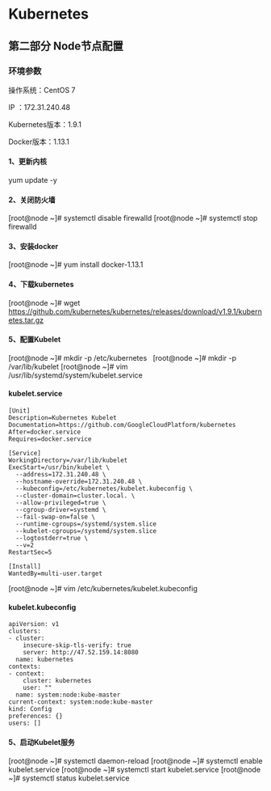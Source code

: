 # Kubernetes

## 第二部分 Node节点配置

### 环境参数

操作系统：CentOS 7

IP ：172.31.240.48

Kubernetes版本：1.9.1

Docker版本：1.13.1 

#### 1、更新内核
yum update -y

#### 2、关闭防火墙
[root@node ~]# systemctl disable firewalld
[root@node ~]# systemctl stop firewalld

#### 3、安装docker
[root@node ~]# yum install docker-1.13.1  

#### 4、下载kubernetes
[root@node ~]# wget https://github.com/kubernetes/kubernetes/releases/download/v1.9.1/kubernetes.tar.gz

#### 5、配置Kubelet
[root@node ~]# mkdir -p /etc/kubernetes  
[root@node ~]# mkdir -p /var/lib/kubelet
[root@node ~]# vim /usr/lib/systemd/system/kubelet.service


#### kubelet.service
```
[Unit]
Description=Kubernetes Kubelet
Documentation=https://github.com/GoogleCloudPlatform/kubernetes
After=docker.service
Requires=docker.service

[Service]
WorkingDirectory=/var/lib/kubelet
ExecStart=/usr/bin/kubelet \
  --address=172.31.240.48 \
  --hostname-override=172.31.240.48 \
  --kubeconfig=/etc/kubernetes/kubelet.kubeconfig \
  --cluster-domain=cluster.local. \
  --allow-privileged=true \
  --cgroup-driver=systemd \
  --fail-swap-on=false \
  --runtime-cgroups=/systemd/system.slice 
  --kubelet-cgroups=/systemd/system.slice
  --logtostderr=true \
  --v=2
RestartSec=5

[Install]
WantedBy=multi-user.target
```

[root@node ~]# vim /etc/kubernetes/kubelet.kubeconfig

#### kubelet.kubeconfig

```
apiVersion: v1
clusters:
- cluster:
    insecure-skip-tls-verify: true
    server: http://47.52.159.14:8080
  name: kubernetes
contexts:
- context:
    cluster: kubernetes
    user: ""
  name: system:node:kube-master
current-context: system:node:kube-master
kind: Config
preferences: {}
users: []

```

#### 5、启动Kubelet服务
[root@node ~]# systemctl daemon-reload 
[root@node ~]# systemctl enable kubelet.service
[root@node ~]# systemctl start kubelet.service
[root@node ~]# systemctl status kubelet.service
